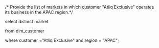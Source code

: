/* Provide the list of markets in which customer "Atliq Exclusive" operates its
business in the APAC region.*/

select distinct market

from dim_customer

where customer ="Atliq Exclusive" and region = "APAC";
